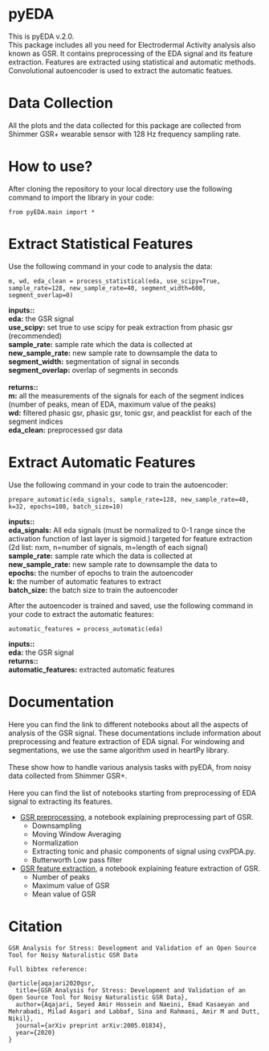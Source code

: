 # pyEDA
This is pyEDA v.2.0.
<br />This package includes all you need for Electrodermal Activity analysis also known as GSR. It contains preprocessing of the EDA signal and its feature extraction. Features are extracted using statistical and automatic methods.
<br />Convolutional autoencoder is used to extract the automatic featues.

# Data Collection
All the plots and the data collected for this package are collected from Shimmer GSR+ wearable sensor with 128 Hz frequency sampling rate. 

# How to use?
After cloning the repository to your local directory use the following command to import the library in your code:
```
from pyEDA.main import *
```
# Extract Statistical Features
Use the following command in your code to analysis the data:
```
m, wd, eda_clean = process_statistical(eda, use_scipy=True, sample_rate=128, new_sample_rate=40, segment_width=600, segment_overlap=0)
```
<b>inputs::</b>
<br />
<b>eda:</b> the GSR signal
<br />
<b>use_scipy:</b> set true to use scipy for peak extraction from phasic gsr (recommended)
<br />
<b>sample_rate:</b> sample rate which the data is collected at
<br />
<b>new_sample_rate:</b> new sample rate to downsample the data to
<br />
<b>segment_width:</b> segmentation of signal in seconds
<br />
<b>segment_overlap:</b> overlap of segments in seconds
<br />
<br />
<b>returns::</b>
<br />
<b>m:</b> all the measurements of the signals for each of the segment indices (number of peaks, mean of EDA, maximum value of the peaks)
<br />
<b>wd:</b> filtered phasic gsr, phasic gsr, tonic gsr, and peacklist for each of the segment indices
<br />
<b>eda_clean:</b> preprocessed gsr data

# Extract Automatic Features
Use the following command in your code to train the autoencoder:
```
prepare_automatic(eda_signals, sample_rate=128, new_sample_rate=40, k=32, epochs=100, batch_size=10)
```
<b>inputs::</b>
<br />
<b>eda_signals:</b> All eda signals (must be normalized to 0-1 range since the activation function of last layer is sigmoid.) targeted for feature extraction (2d list: nxm, n=number of signals, m=length of each signal)
<br />
<b>sample_rate:</b> sample rate which the data is collected at
<br />
<b>new_sample_rate:</b> new sample rate to downsample the data to
<br />
<b>epochs:</b> the number of epochs to train the autoencoder
<br />
<b>k:</b> the number of automatic features to extract
<br />
<b>batch_size:</b> the batch size to train the autoencoder
<br />

After the autoencoder is trained and saved, use the following command in your code to extract the automatic features:
```
automatic_features = process_automatic(eda)
```
<b>inputs::</b>
<br />
<b>eda:</b> the GSR signal
<br />
<b>returns::</b>
<br />
<b>automatic_features:</b> extracted automatic features
<br />

# Documentation
Here you can find the link to different notebooks about all the aspects of analysis of the GSR signal. These documentations include information about preprocessing and feature extraction of EDA signal. For windowing and segmentations, we use the same algorithm used in heartPy library.
<br />
<br />
These show how to handle various analysis tasks with pyEDA, from noisy data collected from Shimmer GSR+.
<br />
<br />
Here you can find the list of notebooks starting from preprocessing of EDA signal to extracting its features.
* [GSR preprocessing](documentations/GSRPreprocessing/GSR_Preprocessing.ipynb), a notebook explaining preprocessing part of GSR.
  * Downsampling
  * Moving Window Averaging
  * Normalization
  * Extracting tonic and phasic components of signal using cvxPDA.py.
  * Butterworth Low pass filter
* [GSR feature extraction](documentations/GSRFeatureExtraction/GSR_Feature_Extraction.ipynb), a notebook explaining feature extraction of GSR.
  * Number of peaks
  * Maximum value of GSR
  * Mean value of GSR
# Citation
```
GSR Analysis for Stress: Development and Validation of an Open Source Tool for Noisy Naturalistic GSR Data
```
```
Full bibtex reference:

@article{aqajari2020gsr,
  title={GSR Analysis for Stress: Development and Validation of an Open Source Tool for Noisy Naturalistic GSR Data},
  author={Aqajari, Seyed Amir Hossein and Naeini, Emad Kasaeyan and Mehrabadi, Milad Asgari and Labbaf, Sina and Rahmani, Amir M and Dutt, Nikil},
  journal={arXiv preprint arXiv:2005.01834},
  year={2020}
}
```
